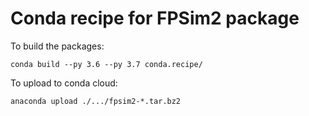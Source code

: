 # Conda recipe for FPSim2 package

To build the packages:

```
conda build --py 3.6 --py 3.7 conda.recipe/ 
```

To upload to conda cloud:
```
anaconda upload ./.../fpsim2-*.tar.bz2
```